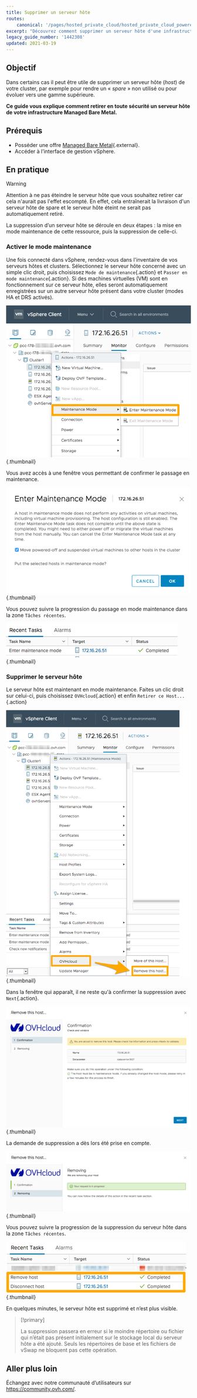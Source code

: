 ```yaml
---
title: Supprimer un serveur hôte
routes:
    canonical: '/pages/hosted_private_cloud/hosted_private_cloud_powered_by_vmware/delete_host'
excerpt: "Découvrez comment supprimer un serveur hôte d'une infrastructure Managed Bare Metal"
legacy_guide_number: '1442308'
updated: 2021-03-19
---
```



## Objectif

Dans certains cas il peut être utile de supprimer un serveur hôte (_host_) de votre cluster, par exemple pour rendre un « _spare_ » non utilisé ou pour évoluer vers une gamme supérieure.

**Ce guide vous explique comment retirer en toute sécurité un serveur hôte de votre infrastructure Managed Bare Metal.**

## Prérequis

* Posséder une offre [Managed Bare Metal](https://www.ovhcloud.com/fr/managed-bare-metal/){.external}.
* Accéder à l’interface de gestion vSphere.

## En pratique

> [!warning]
>
> Attention à ne pas éteindre le serveur hôte que vous souhaitez retirer car cela n'aurait pas l'effet escompté. En effet, cela entraînerait la livraison d'un serveur hôte de spare et le serveur hôte éteint ne serait pas automatiquement retiré.
>

La suppression d’un serveur hôte se déroule en deux étapes : la mise en mode maintenance de cette ressource, puis la suppression de celle-ci.

### Activer le mode maintenance

Une fois connecté dans vSphere, rendez-vous dans l'inventaire de vos serveurs hôtes et clusters. Sélectionnez le serveur hôte concerné avec un simple clic droit, puis choisissez `Mode de maintenance`{.action} et `Passer en mode maintenance`{.action}. Si des machines virtuelles (VM) sont en fonctionnement sur ce serveur hôte, elles seront automatiquement enregistrées sur un autre serveur hôte présent dans votre cluster (modes HA et DRS activés).

![Activation du mode maintenance](images/removehost01.png){.thumbnail}

Vous avez accès à une fenêtre vous permettant de confirmer le passage en maintenance.

![Confirmation du mode maintenance](images/removehost02.png){.thumbnail}

Vous pouvez suivre la progression du passage en mode maintenance dans la zone `Tâches récentes`.

![Suivi du mode Maintenance](images/removehost03.png){.thumbnail}

### Supprimer le serveur hôte

Le serveur hôte est maintenant en mode maintenance. Faites un clic droit sur celui-ci, puis choisissez `OVHcloud`{.action} et enfin `Retirer ce Host...`{.action}

![Retirer l'hôte](images/removehost04.png){.thumbnail}

Dans la fenêtre qui apparaît, il ne reste qu'à confirmer la suppression avec `Next`{.action}.

![Confirmation de la suppression](images/removehost05.png){.thumbnail}

La demande de suppression a dès lors été prise en compte.

![Validation de la suppression](images/removehost06.png){.thumbnail}

Vous pouvez suivre la progression de la suppression du serveur hôte dans la zone `Tâches récentes`.

![Suivi de la tâche de suppression](images/removehost07.png){.thumbnail}

En quelques minutes, le serveur hôte est supprimé et n’est plus visible.

> [!primary]
>
> La suppression passera en erreur si le moindre répertoire ou fichier qui n’était pas présent initialement sur le stockage local du serveur hôte a été ajouté. Seuls les répertoires de base et les fichiers de vSwap ne bloquent pas cette opération.
>

## Aller plus loin

Échangez avec notre communauté d’utilisateurs sur <https://community.ovh.com/>.
